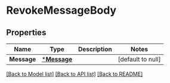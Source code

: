 # RevokeMessageBody

## Properties
Name | Type | Description | Notes
------------ | ------------- | ------------- | -------------
**Message** | [***Message**](Message.md) |  | [default to null]

[[Back to Model list]](../README.md#documentation-for-models) [[Back to API list]](../README.md#documentation-for-api-endpoints) [[Back to README]](../README.md)

